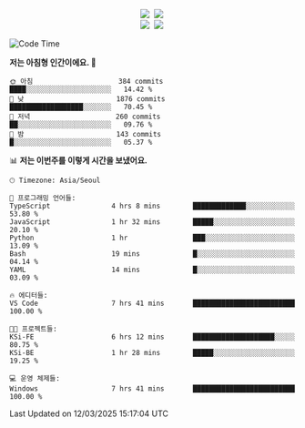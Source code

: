 
<p align="center">
<img src="https://img.shields.io/badge/java-007396?style=flat-square&logo=java&logoColor=white">&nbsp 
<img src="https://img.shields.io/badge/Python-3766AB?style=flat-square&logo=Python&logoColor=white"/></a>&nbsp<br>
<img src="https://img.shields.io/badge/Spring-F0F0F0?style=flat-square&logo=spring&logoColor='#6DB33F'">&nbsp 
<img src="https://img.shields.io/badge/Spring Security-F0F0F0?style=flat-square&logo=springsecurity&logoColor='#6DB33F'">&nbsp 

<!--START_SECTION:waka-->
![Code Time](http://img.shields.io/badge/Code%20Time-7%20hrs%2041%20mins-blue)

**저는 아침형 인간이에요. 🐤** 

```text
🌞 아침                     384 commits         ████░░░░░░░░░░░░░░░░░░░░░   14.42 % 
🌆 낮　                     1876 commits        ██████████████████░░░░░░░   70.45 % 
🌃 저녁                     260 commits         ██░░░░░░░░░░░░░░░░░░░░░░░   09.76 % 
🌙 밤　                     143 commits         █░░░░░░░░░░░░░░░░░░░░░░░░   05.37 % 
```


📊 **저는 이번주를 이렇게 시간을 보냈어요.** 

```text
🕑︎ Timezone: Asia/Seoul

💬 프로그래밍 언어들: 
TypeScript               4 hrs 8 mins        █████████████░░░░░░░░░░░░   53.80 % 
JavaScript               1 hr 32 mins        █████░░░░░░░░░░░░░░░░░░░░   20.10 % 
Python                   1 hr                ███░░░░░░░░░░░░░░░░░░░░░░   13.09 % 
Bash                     19 mins             █░░░░░░░░░░░░░░░░░░░░░░░░   04.14 % 
YAML                     14 mins             █░░░░░░░░░░░░░░░░░░░░░░░░   03.09 % 

🔥 에디터들: 
VS Code                  7 hrs 41 mins       █████████████████████████   100.00 % 

🐱‍💻 프로젝트들: 
KSi-FE                   6 hrs 12 mins       ████████████████████░░░░░   80.75 % 
KSi-BE                   1 hr 28 mins        █████░░░░░░░░░░░░░░░░░░░░   19.25 % 

💻 운영 체제들: 
Windows                  7 hrs 41 mins       █████████████████████████   100.00 % 
```


 Last Updated on 12/03/2025 15:17:04 UTC
<!--END_SECTION:waka-->

<!-- ![Anurag's GitHub stats](https://github-readme-stats.vercel.app/api?username=bodol4748&show_icons=true&theme=radical) -->
<!--
**bodol4748/bodol4748** is a ✨ _special_ ✨ repository because its `README.md` (this file) appears on your GitHub profile.

Here are some ideas to get you started:

- 🔭 I’m currently working on ...
- 🌱 I’m currently learning ...
- 👯 I’m looking to collaborate on ...
- 🤔 I’m looking for help with ...
- 💬 Ask me about ...
- 📫 How to reach me: ...
- 😄 Pronouns: ...
- ⚡ Fun fact: ...
-->
